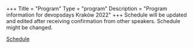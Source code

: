 +++
Title = "Program"
Type = "program"
Description = "Program information for devopsdays Kraków 2022"
+++
Schedule will be updated and edited after receiving confirmation from other speakers. Schedule might be changed.

<a href="https://dodkrakow.pl/schedule/">Schedule</a>
